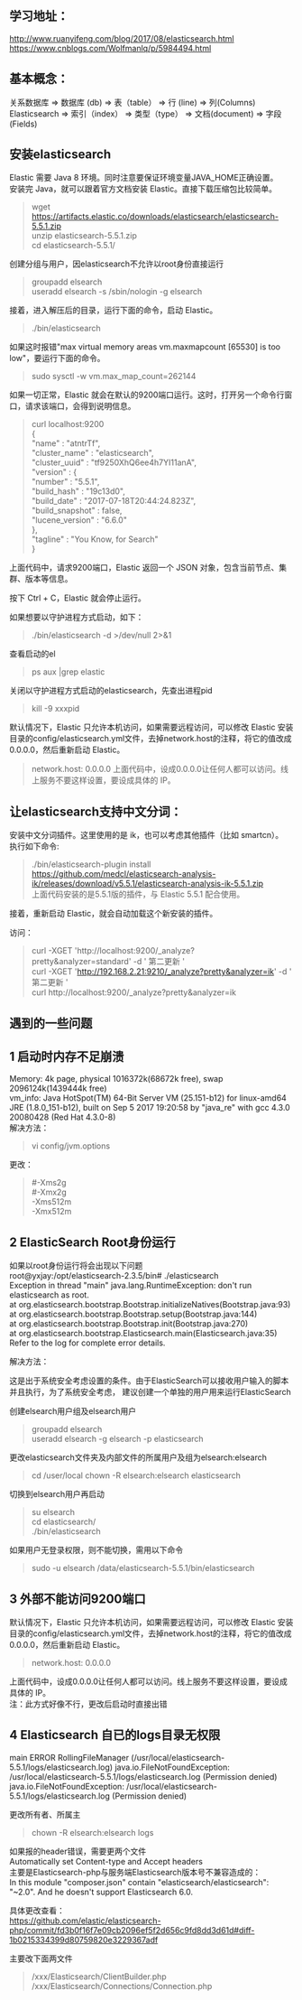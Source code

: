 学习地址：
-------------
http://www.ruanyifeng.com/blog/2017/08/elasticsearch.html  
https://www.cnblogs.com/Wolfmanlq/p/5984494.html  
  
  
基本概念：  
-------------
关系数据库     ⇒ 数据库 (db)     ⇒ 表（table）    ⇒ 行 (line)           ⇒ 列(Columns)  
Elasticsearch ⇒ 索引（index）   ⇒ 类型（type）   ⇒ 文档(document)      ⇒ 字段(Fields)  
  
  
安装elasticsearch
-------------
Elastic 需要 Java 8 环境。同时注意要保证环境变量JAVA_HOME正确设置。  
安装完 Java，就可以跟着官方文档安装 Elastic。直接下载压缩包比较简单。  
  
> wget https://artifacts.elastic.co/downloads/elasticsearch/elasticsearch-5.5.1.zip  
> unzip elasticsearch-5.5.1.zip  
> cd elasticsearch-5.5.1/  
  
创建分组与用户，因elasticsearch不允许以root身份直接运行  
> groupadd elsearch  
> useradd elsearch -s /sbin/nologin -g elsearch  
  
接着，进入解压后的目录，运行下面的命令，启动 Elastic。  
> ./bin/elasticsearch
   
如果这时报错"max virtual memory areas vm.maxmapcount [65530] is too low"，要运行下面的命令。  
> sudo sysctl -w vm.max_map_count=262144  

如果一切正常，Elastic 就会在默认的9200端口运行。这时，打开另一个命令行窗口，请求该端口，会得到说明信息。  
> curl localhost:9200  
{  
"name" : "atntrTf",  
"cluster_name" : "elasticsearch",  
"cluster_uuid" : "tf9250XhQ6ee4h7YI11anA",  
"version" : {  
"number" : "5.5.1",  
"build_hash" : "19c13d0",  
"build_date" : "2017-07-18T20:44:24.823Z",  
"build_snapshot" : false,  
"lucene_version" : "6.6.0"  
},  
"tagline" : "You Know, for Search"  
}  

上面代码中，请求9200端口，Elastic 返回一个 JSON 对象，包含当前节点、集群、版本等信息。  
  
按下 Ctrl + C，Elastic 就会停止运行。  
  
  

如果想要以守护进程方式启动，如下：  
> ./bin/elasticsearch -d >/dev/null 2>&1
  
查看启动的el  
> ps aux |grep elastic  
  
关闭以守护进程方式启动的elasticsearch，先查出进程pid   
> kill -9 xxxpid   
  
  
默认情况下，Elastic 只允许本机访问，如果需要远程访问，可以修改 Elastic 安装目录的config/elasticsearch.yml文件，去掉network.host的注释，将它的值改成0.0.0.0，然后重新启动 Elastic。  
> network.host: 0.0.0.0
上面代码中，设成0.0.0.0让任何人都可以访问。线上服务不要这样设置，要设成具体的 IP。  
  
  
   
  
让elasticsearch支持中文分词：
--------------------------
安装中文分词插件。这里使用的是 ik，也可以考虑其他插件（比如 smartcn）。  
执行如下命令:  
> ./bin/elasticsearch-plugin install https://github.com/medcl/elasticsearch-analysis-ik/releases/download/v5.5.1/elasticsearch-analysis-ik-5.5.1.zip  
上面代码安装的是5.5.1版的插件，与 Elastic 5.5.1 配合使用。  
  
接着，重新启动 Elastic，就会自动加载这个新安装的插件。  
  
访问：  
> curl -XGET 'http://localhost:9200/_analyze?pretty&analyzer=standard' -d ' 第二更新 '  
> curl -XGET  'http://192.168.2.21:9210/_analyze?pretty&analyzer=ik' -d ' 第二更新 '  
> curl http://localhost:9200/_analyze?pretty&analyzer=ik  

  
  
遇到的一些问题
------------------
1 启动时内存不足崩溃
------------------
Memory: 4k page, physical 1016372k(68672k free), swap 2096124k(1439444k free)  
vm_info: Java HotSpot(TM) 64-Bit Server VM (25.151-b12) for linux-amd64 JRE (1.8.0_151-b12), built on Sep 5 2017 19:20:58 by "java_re" with gcc 4.3.0 20080428 (Red Hat 4.3.0-8)  
解决方法：  
> vi config/jvm.options  

更改：  
> #-Xms2g  
> #-Xmx2g  
> -Xms512m  
> -Xmx512m  
  
  
2 ElasticSearch Root身份运行
------------------
如果以root身份运行将会出现以下问题  
root@yxjay:/opt/elasticsearch-2.3.5/bin# ./elasticsearch  
Exception in thread "main" java.lang.RuntimeException: don't run elasticsearch as root.  
at org.elasticsearch.bootstrap.Bootstrap.initializeNatives(Bootstrap.java:93)  
at org.elasticsearch.bootstrap.Bootstrap.setup(Bootstrap.java:144)  
at org.elasticsearch.bootstrap.Bootstrap.init(Bootstrap.java:270)  
at org.elasticsearch.bootstrap.Elasticsearch.main(Elasticsearch.java:35)  
Refer to the log for complete error details.  
    
解决方法：  
  
这是出于系统安全考虑设置的条件。由于ElasticSearch可以接收用户输入的脚本并且执行，为了系统安全考虑，
建议创建一个单独的用户用来运行ElasticSearch  
  
创建elsearch用户组及elsearch用户  
> groupadd elsearch   
> useradd elsearch -g elsearch -p elasticsearch  
  
更改elasticsearch文件夹及内部文件的所属用户及组为elsearch:elsearch  
> cd /user/local
> chown -R elsearch:elsearch elasticsearch  
  
切换到elsearch用户再启动  
  
> su elsearch  
> cd elasticsearch/  
> ./bin/elasticsearch  
  
如果用户无登录权限，则不能切换，需用以下命令  
> sudo -u elsearch /data/elasticsearch-5.5.1/bin/elasticsearch  
  
  
  
3 外部不能访问9200端口
---------------------
默认情况下，Elastic 只允许本机访问，如果需要远程访问，可以修改 Elastic 安装目录的config/elasticsearch.yml文件，去掉network.host的注释，将它的值改成0.0.0.0，然后重新启动 Elastic。  
> network.host: 0.0.0.0
  
上面代码中，设成0.0.0.0让任何人都可以访问。线上服务不要这样设置，要设成具体的 IP。  
注：此方式好像不行，更改后启动时直接出错  

  

4 Elasticsearch 自已的logs目录无权限  
---------------------
main ERROR RollingFileManager (/usr/local/elasticsearch-5.5.1/logs/elasticsearch.log) java.io.FileNotFoundException: /usr/local/elasticsearch-5.5.1/logs/elasticsearch.log (Permission denied) java.io.FileNotFoundException: /usr/local/elasticsearch-5.5.1/logs/elasticsearch.log (Permission denied)  
  
更改所有者、所属主  
> chown -R elsearch:elsearch logs








如果报的header错误，需要更两个文件  
Automatically set Content-type and Accept headers  
主要是Elasticsearch-php与服务端Elasticsearch版本号不兼容造成的：  
In this module "composer.json" contain "elasticsearch/elasticsearch": "~2.0". And he doesn't support Elasticsearch 6.0.  
  
具体更改查看：  
https://github.com/elastic/elasticsearch-php/commit/fd3b0f16f7e09cb2096ef5f2d656c9fd8dd3d61d#diff-1b0215334399d80759820e3229367adf  

主要改下面两文件  
> /xxx/Elasticsearch/ClientBuilder.php  
> /xxx/Elasticsearch/Connections/Connection.php  

